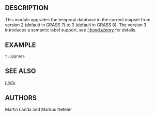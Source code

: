 ## DESCRIPTION

This module upgrades the temporal database in the current mapset from
version 2 (default in GRASS 7) to 3 (default in GRASS 8). The version 3
introduces a semantic label support, see
*[i.band.library](i.band.library.html)* for details.

## EXAMPLE

```
t.upgrade
```

## SEE ALSO

*[t.info](t.info.html)*

## AUTHORS

Martin Landa and Markus Neteler
